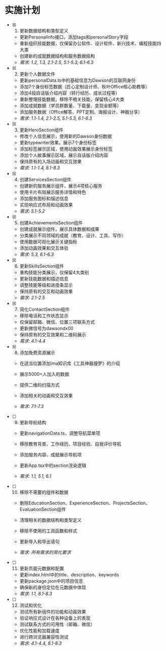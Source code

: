 # 实施计划

- [x] 1. 更新数据结构和类型定义





  - 更新PersonalInfo接口，添加tags和personalStory字段
  - 重新组织技能数据，仅保留办公软件、设计软件、新兴技术、编程技能四大类
  - 创建新的成就数据结构和服务数据结构
  - _需求: 1.2, 1.3, 2.1-2.5, 5.1-5.3, 6.1-6.3_

- [x] 2. 更新个人数据文件





  - 更新personalData.ts中的基础信息为Dawson的互联网身份
  - 添加7个身份标签数据（匠心定制设计师、秋叶Office核心助教等）
  - 添加4段自话版介绍内容（转行经历、成长过程等）
  - 重新整理技能数据，移除不相关技能，保留核心4大类
  - 添加成就数据（学员群数量、下载量、变现金额等）
  - 添加服务数据（Office解答、PPT定制、海报设计、神器分享）
  - _需求: 1.1-1.4, 2.1-2.5, 5.1-5.3, 6.1-6.3_

- [x] 3. 更新HeroSection组件






  - 修改个人信息展示，使用新的Dawson身份数据
  - 更新typewriter效果，展示7个身份标签
  - 添加标签展示区域，使用动画效果展示身份标签
  - 添加个人故事展示区域，展示自话版介绍内容
  - 保持原有的入场动画和交互效果
  - _需求: 1.1-1.4, 8.1-8.3_

- [x] 4. 创建ServicesSection组件


  - 创建新的服务展示组件，展示4项核心服务
  - 使用卡片布局展示服务详情和特色
  - 添加服务图标和描述信息
  - 实现响应式布局和动画效果
  - _需求: 5.1-5.2_

- [x] 5. 创建AchievementsSection组件



  - 创建成就展示组件，展示具体数据和成果
  - 分类展示不同领域的成就（教育、设计、工具、写作）
  - 使用数据可视化展示关键指标
  - 添加动画效果和交互体验
  - _需求: 5.3, 6.1-6.3_

- [x] 6. 更新SkillsSection组件



  - 重构技能分类展示，仅保留4大类别
  - 更新技能数据和描述信息
  - 调整技能等级和进度条显示
  - 保持原有的交互和动画效果
  - _需求: 2.1-2.5_

- [x] 7. 简化ContactSection组件



  - 移除电话和工作状态显示
  - 仅保留邮箱、微信、位置三项联系方式
  - 更新微信号为dawsondx00
  - 保持原有的交互效果和二维码展示
  - _需求: 4.1-4.4_




- [x] 8. 添加免费资源展示


  - 在适当位置添加ima知识库《工具神器搜罗》的介绍
  - 展示5000+人加入的数据





  - 提供二维码扫描方式
  - 添加相关的动画和交互效果
  - _需求: 7.1-7.3_





- [ ] 9. 更新导航结构
  - 更新navigationData.ts，调整导航菜单项
  - 移除教育背景、工作经历、项目经验、自我评价导航
  - 添加服务内容、成就展示导航项
  - 更新App.tsx中的section渲染逻辑




  - _需求: 1.1, 5.1, 6.1_

- [ ] 10. 移除不需要的组件和数据
  - 删除EducationSection、ExperienceSection、ProjectsSection、EvaluationSection组件




  - 清理相关的数据结构和类型定义
  - 移除不使用的工具函数和样式
  - 更新导入和导出语句
  - _需求: 所有需求的简化要求_



- [ ] 11. 更新页面元数据和配置
  - 更新index.html中的title、description、keywords
  - 更新package.json中的项目信息
  - 确保新的身份定位在元数据中体现
  - _需求: 1.1, 8.1-8.3_

- [ ] 12. 测试和优化
  - 测试所有新组件的功能和动画效果
  - 验证响应式设计在各种设备上的表现
  - 测试联系方式的可用性（邮箱、微信）
  - 优化性能和加载速度
  - 进行跨浏览器兼容性测试
  - _需求: 4.1-4.4, 8.1-8.3_